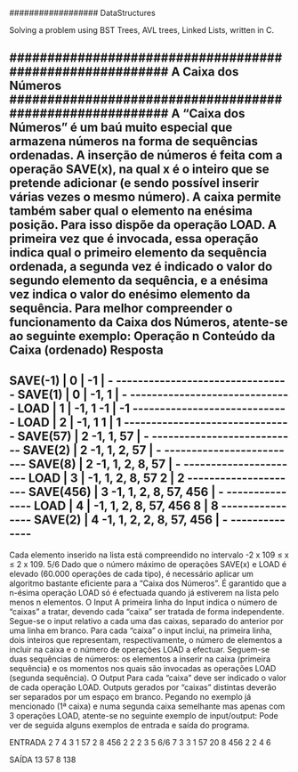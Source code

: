 ################## DataStructures

Solving a problem using BST Trees, AVL trees, Linked Lists, written in C.






#########################################################
A Caixa dos Números
#########################################################
A “Caixa dos Números” é um baú muito especial que armazena números na forma de
sequências ordenadas. A inserção de números é feita com a operação SAVE(x), na qual x
é o inteiro que se pretende adicionar (e sendo possível inserir várias vezes o mesmo
número).
A caixa permite também saber qual o elemento na enésima posição. Para isso dispõe da
operação LOAD. A primeira vez que é invocada, essa operação indica qual o primeiro
elemento da sequência ordenada, a segunda vez é indicado o valor do segundo
elemento da sequência, e a enésima vez indica o valor do enésimo elemento da
sequência. Para melhor compreender o funcionamento da Caixa dos Números, atente-se
ao seguinte exemplo:
Operação n Conteúdo da Caixa (ordenado) Resposta
------------------------------------------------------
SAVE(-1) | 0 | -1 | - --------------------------------
SAVE(1) | 0 | -1, 1 | - ------------------------------
LOAD | 1 | -1, 1 -1 | -1 -----------------------------
LOAD | 2 | -1, 1 1 | 1 -------------------------------
SAVE(57) | 2 -1, 1, 57 | - ---------------------------
SAVE(2) | 2 -1, 1, 2, 57 | - -------------------------
SAVE(8) | 2 -1, 1, 2, 8, 57 | - ----------------------
LOAD | 3 | -1, 1, 2, 8, 57 2 | 2 ---------------------
SAVE(456) | 3 -1, 1, 2, 8, 57, 456 | - ---------------
LOAD | 4 | -1, 1, 2, 8, 57, 456 8 | 8 ----------------
SAVE(2) | 4 -1, 1, 2, 2, 8, 57, 456 | - --------------
------------------------------------------------------
Cada elemento inserido na lista está compreendido no intervalo -2 x 109 ≤ x ≤ 2 x 109.
5/6
Dado que o número máximo de operações SAVE(x) e LOAD é elevado (60.000 operações
de cada tipo), é necessário aplicar um algoritmo bastante eficiente para a “Caixa dos
Números”.
É garantido que a n-ésima operação LOAD só é efectuada quando já estiverem na lista
pelo menos n elementos.
O Input
A primeira linha do Input indica o número de “caixas” a tratar, devendo cada “caixa” ser
tratada de forma independente.
Segue-se o input relativo a cada uma das caixas, separado do anterior por uma linha em
branco.
Para cada “caixa” o input inclui, na primeira linha, dois inteiros que representam,
respectivamente, o número de elementos a incluir na caixa e o número de operações
LOAD a efectuar. Seguem-se duas sequências de números: os elementos a inserir na
caixa (primeira sequência) e os momentos nos quais são invocadas as operações LOAD
(segunda sequência).
O Output
Para cada “caixa” deve ser indicado o valor de cada operação LOAD. Outputs gerados
por “caixas” distintas deverão ser separados por um espaço em branco.
Pegando no exemplo já mencionado (1ª caixa) e numa segunda caixa semelhante mas
apenas com 3 operações LOAD, atente-se no seguinte exemplo de input/output:
Pode ver de seguida alguns exemplos de entrada e saída do programa.

ENTRADA
2
7 4
3 1 57 2 8 456 2
2 2 3 5
6/6
7 3
3 1 57 20 8 456 2
2 4 6

SAÍDA
13
57
8 138

